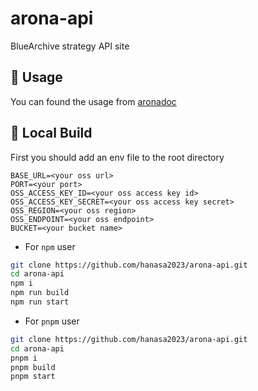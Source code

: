 # arona-api

BlueArchive strategy API site

## 🎉 Usage

You can found the usage from [aronadoc](https://aronadoc.hanasaki.tech)

## 🚀 Local Build

First you should add an env file to the root directory

```env
BASE_URL=<your oss url>
PORT=<your port>
OSS_ACCESS_KEY_ID=<your oss access key id>
OSS_ACCESS_KEY_SECRET=<your oss access key secret>
OSS_REGION=<your oss region>
OSS_ENDPOINT=<your oss endpoint>
BUCKET=<your bucket name>
```

- For `npm` user

```bash
git clone https://github.com/hanasa2023/arona-api.git
cd arona-api
npm i
npm run build
npm run start
```

- For `pnpm` user

```bash
git clone https://github.com/hanasa2023/arona-api.git
cd arona-api
pnpm i
pnpm build
pnpm start
```
